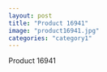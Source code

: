 ```yaml
---
layout: post
title: "Product 16941"
image: "product16941.jpg"
categories: "category1"
---
```

Product 16941
